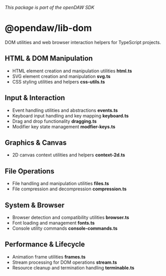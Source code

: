 _This package is part of the openDAW SDK_

# @opendaw/lib-dom

DOM utilities and web browser interaction helpers for TypeScript projects.

## HTML & DOM Manipulation

* HTML element creation and manipulation utilities **html.ts**
* SVG element creation and manipulation **svg.ts**
* CSS styling utilities and helpers **css-utils.ts**

## Input & Interaction

* Event handling utilities and abstractions **events.ts**
* Keyboard input handling and key mapping **keyboard.ts**
* Drag and drop functionality **dragging.ts**
* Modifier key state management **modfier-keys.ts**

## Graphics & Canvas

* 2D canvas context utilities and helpers **context-2d.ts**

## File Operations

* File handling and manipulation utilities **files.ts**
* File compression and decompression **compression.ts**

## System & Browser

* Browser detection and compatibility utilities **browser.ts**
* Font loading and management **fonts.ts**
* Console utility commands **console-commands.ts**

## Performance & Lifecycle

* Animation frame utilities **frames.ts**
* Stream processing for DOM operations **stream.ts**
* Resource cleanup and termination handling **terminable.ts**
